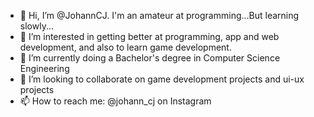 - 👋 Hi, I’m @JohannCJ.
  I'm an amateur at programming...But learning slowly...
- 👀 I’m interested in getting better at programming, app and web development, and also to learn game development.
- 🌱 I’m currently doing a Bachelor's degree in Computer Science Engineering
- 💞️ I’m looking to collaborate on game development projects and ui-ux projects
- 📫 How to reach me: @johann_cj on Instagram

<!---
JohannCJ/JohannCJ is a ✨ special ✨ repository because its `README.md` (this file) appears on your GitHub profile.
You can click the Preview link to take a look at your changes.
--->
